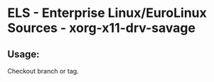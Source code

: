 # ELS - Enterprise Linux/EuroLinux Sources - xorg-x11-drv-savage 
## Usage:
  Checkout branch or tag.
